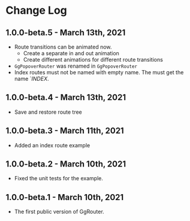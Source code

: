 # Change Log

## 1.0.0-beta.5 - March 13th, 2021

* Route transitions can be animated now.
  * Create a separate in and out animation
  * Create different animations for different route transitions
* `GgPopoverRouter` was renamed in `GgPopoverRouter`
* Index routes must not be named with empty name. The must get the name `_INDEX_.


## 1.0.0-beta.4 - March 13th, 2021

* Save and restore route tree

## 1.0.0-beta.3 - March 11th, 2021

* Added an index route example

## 1.0.0-beta.2 - March 10th, 2021

* Fixed the unit tests for the example.

## 1.0.0-beta.1 - March 10th, 2021

* The first public version of GgRouter.
